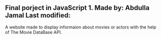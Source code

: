 Final porject in JavaScript 1.
Made by: Abdulla Jamal
Last modified:
--------------------------------------

A website made to display informaion about movies or actors with the help of The Movie DataBase API.
